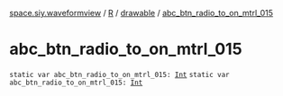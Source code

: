 [space.siy.waveformview](../../index.md) / [R](../index.md) / [drawable](index.md) / [abc_btn_radio_to_on_mtrl_015](./abc_btn_radio_to_on_mtrl_015.md)

# abc_btn_radio_to_on_mtrl_015

`static var abc_btn_radio_to_on_mtrl_015: `[`Int`](https://kotlinlang.org/api/latest/jvm/stdlib/kotlin/-int/index.html)
`static var abc_btn_radio_to_on_mtrl_015: `[`Int`](https://kotlinlang.org/api/latest/jvm/stdlib/kotlin/-int/index.html)